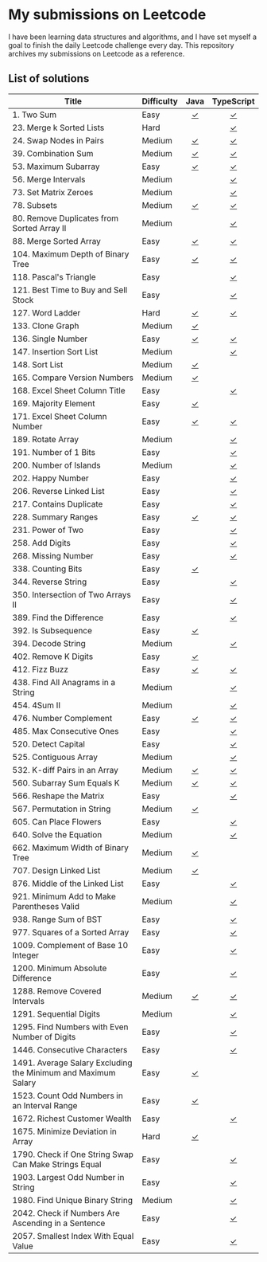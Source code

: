 # My submissions on Leetcode

I have been learning data structures and algorithms, and I have set myself a goal to finish the daily Leetcode challenge every day. This repository archives my submissions on Leetcode as a reference.

## List of solutions

| Title                                                         | Difficulty |                                                     Java                                                      |                                                  TypeScript                                                   |
| ------------------------------------------------------------- | ---------- | :-----------------------------------------------------------------------------------------------------------: | :-----------------------------------------------------------------------------------------------------------: |
| 1. Two Sum                                                    | Easy       |                               [✓](./solutions/Java/%5B0001_Easy%5D%20Two%20Sum)                               |                            [✓](./solutions/TypeScript/%5B0001_Easy%5D%20Two%20Sum)                            |
| 23. Merge k Sorted Lists                                      | Hard       |                                                                                                               |                   [✓](./solutions/TypeScript/%5B0023_Hard%5D%20Merge%20k%20Sorted%20Lists)                    |
| 24. Swap Nodes in Pairs                                       | Medium     |                      [✓](./solutions/Java/%5B0024_Medium%5D%20Swap%20Nodes%20in%20Pairs)                      |                   [✓](./solutions/TypeScript/%5B0024_Medium%5D%20Swap%20Nodes%20in%20Pairs)                   |
| 39. Combination Sum                                           | Medium     |                          [✓](./solutions/Java/%5B0039_Medium%5D%20Combination%20Sum)                          |                       [✓](./solutions/TypeScript/%5B0039_Medium%5D%20Combination%20Sum)                       |
| 53. Maximum Subarray                                          | Easy       |                          [✓](./solutions/Java/%5B0053_Easy%5D%20Maximum%20Subarray)                           |                       [✓](./solutions/TypeScript/%5B0053_Easy%5D%20Maximum%20Subarray)                        |
| 56. Merge Intervals                                           | Medium     |                                                                                                               |                       [✓](./solutions/TypeScript/%5B0056_Medium%5D%20Merge%20Intervals)                       |
| 73. Set Matrix Zeroes                                         | Medium     |                                                                                                               |                     [✓](./solutions/TypeScript/%5B0073_Medium%5D%20Set%20Matrix%20Zeroes)                     |
| 78. Subsets                                                   | Medium     |                                [✓](solutions/Java/%5B0078_Medium%5D%20Subsets)                                |                            [✓](./solutions/TypeScript/%5B0078_Medium%5D%20Subsets)                            |
| 80. Remove Duplicates from Sorted Array II                    | Medium     |                                                                                                               |       [✓](./solutions/TypeScript/%5B0080_Medium%5D%20Remove%20Duplicates%20from%20Sorted%20Array%20II)        |
| 88. Merge Sorted Array                                        | Easy       |                        [✓](./solutions/Java/%5B0088_Easy%5D%20Merge%20Sorted%20Array)                         |                     [✓](./solutions/TypeScript/%5B0088_Easy%5D%20Merge%20Sorted%20Array)                      |
| 104. Maximum Depth of Binary Tree                             | Easy       |                 [✓](./solutions/Java/%5B0104_Easy%5D%20Maximum%20Depth%20of%20Binary%20Tree)                  |              [✓](./solutions/TypeScript/%5B0104_Easy%5D%20Maximum%20Depth%20of%20Binary%20Tree)               |
| 118. Pascal's Triangle                                        | Easy       |                                                                                                               |                      [✓](./solutions/TypeScript/%5B0118_Easy%5D%20Pascal%27s%20Triangle)                      |
| 121. Best Time to Buy and Sell Stock                          | Easy       |                                                                                                               |           [✓](./solutions/TypeScript/%5B0121_Easy%5D%20Best%20Time%20to%20Buy%20and%20Sell%20Stock)           |
| 127. Word Ladder                                              | Hard       |                             [✓](./solutions/Java/%5B0127_Hard%5D%20Word%20Ladder)                             |                          [✓](./solutions/TypeScript/%5B0127_Hard%5D%20Word%20Ladder)                          |
| 133. Clone Graph                                              | Medium     |                            [✓](./solutions/Java/%5B0133_Medium%5D%20Clone%20Graph)                            |                                                                                                               |
| 136. Single Number                                            | Easy       |                            [✓](./solutions/Java/%5B0136_Easy%5D%20Single%20Number)                            |                         [✓](./solutions/TypeScript/%5B0136_Easy%5D%20Single%20Number)                         |
| 147. Insertion Sort List                                      | Medium     |                                                                                                               |                    [✓](./solutions/TypeScript/%5B0147_Medium%5D%20Insertion%20Sort%20List)                    |
| 148. Sort List                                                | Medium     |                             [✓](./solutions/Java/%5B0148_Medium%5D%20Sort%20List)                             |                                                                                                               |
| 165. Compare Version Numbers                                  | Medium     |                     [✓](./solutions/Java/%5B0165_Meduim%5D%20Compare%20Version%20Numbers)                     |                                                                                                               |
| 168. Excel Sheet Column Title                                 | Easy       |                                                                                                               |                 [✓](./solutions/TypeScript/%5B0168_Easy%5D%20Excel%20Sheet%20Column%20Title)                  |
| 169. Majority Element                                         | Easy       |                          [✓](./solutions/Java/%5B0169_Easy%5D%20Majority%20Element)                           |                                                                                                               |
| 171. Excel Sheet Column Number                                | Easy       |                    [✓](./solutions/Java/%5B1288_Medium%5D%20Remove%20Covered%20Intervals)                     |                 [✓](./solutions/TypeScript/%5B1288_Medium%5D%20Remove%20Covered%20Intervals)                  |
| 189. Rotate Array                                             | Medium     |                                                                                                               |                        [✓](./solutions/TypeScript/%5B0189_Medium%5D%20Rotate%20Array)                         |
| 191. Number of 1 Bits                                         | Easy       |                                                                                                               |                        [✓](./solutions/Java/%5B0191_Easy%5D%20Number%20of%201%20Bits)                         |
| 200. Number of Islands                                        | Medium     |                                                                                                               |                     [✓](./solutions/TypeScript/%5B0200_Medium%5D%20Number%20of%20Islands)                     |
| 202. Happy Number                                             | Easy       |                                                                                                               |                         [✓](./solutions/TypeScript/%5B0202_Easy%5D%20Happy%20Number)                          |
| 206. Reverse Linked List                                      | Easy       |                                                                                                               |                     [✓](./solutions/TypeScript/%5B0206_Easy%5D%20Reverse%20Linked%20List)                     |
| 217. Contains Duplicate                                       | Easy       |                                                                                                               |                      [✓](./solutions/TypeScript/%5B0217_Easy%5D%20Contains%20Duplicate)                       |
| 228. Summary Ranges                                           | Easy       |                           [✓](./solutions/Java/%5B0228_Easy%5D%20Summary%20Ranges)                            |                        [✓](./solutions/TypeScript/%5B0228_Easy%5D%20Summary%20Ranges)                         |
| 231. Power of Two                                             | Easy       |                                                                                                               |                        [✓](./solutions/TypeScript/%5B0231_Easy%5D%20Power%20of%20Two)                         |
| 258. Add Digits                                               | Easy       |                                                                                                               |                          [✓](./solutions/TypeScript/%5B0258_Easy%5D%20Add%20Digits)                           |
| 268. Missing Number                                           | Easy       |                                                                                                               |                        [✓](./solutions/TypeScript/%5B0268_Easy%5D%20Missing%20Number)                         |
| 338. Counting Bits                                            | Easy       |                            [✓](./solutions/Java/%5B0338_Easy%5D%20Counting%20Bits)                            |                                                                                                               |
| 344. Reverse String                                           | Easy       |                                                                                                               |                        [✓](./solutions/TypeScript/%5B0344_Easy%5D%20Reverse%20String)                         |
| 350. Intersection of Two Arrays II                            | Easy       |                                                                                                               |              [✓](./solutions/TypeScript/%5B0350_Easy%5D%20Intersection%20of%20Two%20Arrays%20II)              |
| 389. Find the Difference                                      | Easy       |                                                                                                               |                     [✓](./solutions/TypeScript/%5B0389_Easy%5D%20Find%20the%20Difference)                     |
| 392. Is Subsequence                                           | Easy       |                           [✓](./solutions/Java/%5B0392_Easy%5D%20Is%20Subsequence)                            |                                                                                                               |
| 394. Decode String                                            | Medium     |                                                                                                               |                        [✓](./solutions/TypeScript/%5B0394_Medium%5D%20Decode%20String)                        |
| 402. Remove K Digits                                          | Easy       |                         [✓](./solutions/Java/%5B0402_Medium%5D%20Remove%20K%20Digits)                         |                                                                                                               |
| 412. Fizz Buzz                                                | Easy       |                              [✓](./solutions/Java/%5B0412_Easy%5D%20Fizz%20Buzz)                              |                           [✓](./solutions/TypeScript/%5B0412_Easy%5D%20Fizz%20Buzz)                           |
| 438. Find All Anagrams in a String                            | Medium     |                                                                                                               |            [✓](./solutions/TypeScript/%5B0438_Medium%5D%20Find%20All%20Anagrams%20in%20a%20String)            |
| 454. 4Sum II                                                  | Medium     |                                                                                                               |                           [✓](./solutions/TypeScript/%5B0454_Medium%5D%204Sum%20II)                           |
| 476. Number Complement                                        | Easy       |                          [✓](./solutions/Java/%5B0476_Easy%5D%20Number%20Complement)                          |                       [✓](./solutions/TypeScript/%5B0476_Easy%5D%20Number%20Complement)                       |
| 485. Max Consecutive Ones                                     | Easy       |                                                                                                               |                    [✓](./solutions/TypeScript/%5B0485_Easy%5D%20Max%20Consecutive%20Ones)                     |
| 520. Detect Capital                                           | Easy       |                                                                                                               |                        [✓](./solutions/TypeScript/%5B0520_Easy%5D%20Detect%20Capital)                         |
| 525. Contiguous Array                                         | Medium     |                                                                                                               |                      [✓](./solutions/TypeScript/%5B0525_Medium%5D%20Contiguous%20Array)                       |
| 532. K-diff Pairs in an Array                                 | Medium     |                  [✓](./solutions/Java/%5B0532_Medium%5D%20K-diff%20Pairs%20in%20an%20Array)                   |               [✓](./solutions/TypeScript/%5B0532_Medium%5D%20K-diff%20Pairs%20in%20an%20Array)                |
| 560. Subarray Sum Equals K                                    | Medium     |                     [✓](./solutions/Java/%5B0560_Medium%5D%20Subarray%20Sum%20Equals%20K)                     |                  [✓](./solutions/TypeScript/%5B0560_Medium%5D%20Subarray%20Sum%20Equals%20K)                  |
| 566. Reshape the Matrix                                       | Easy       |                                                                                                               |                     [✓](./solutions/TypeScript/%5B0566_Easy%5D%20Reshape%20the%20Matrix)                      |
| 567. Permutation in String                                    | Medium     |                      [✓](./solutions/Java/%5B0567_Medium%5D%20Permutation%20in%20String)                      |                                                                                                               |
| 605. Can Place Flowers                                        | Easy       |                                                                                                               |                      [✓](./solutions/TypeScript/%5B0605_Easy%5D%20Can%20Place%20Flowers)                      |
| 640. Solve the Equation                                       | Medium     |                                                                                                               |                    [✓](./solutions/TypeScript/%5B0640_Medium%5D%20Solve%20the%20Equation)                     |
| 662. Maximum Width of Binary Tree                             | Medium     |                [✓](./solutions/Java/%5B0662_Medium%5D%20Maximum%20Width%20of%20Binary%20Tree)                 |                                                                                                               |
| 707. Design Linked List                                       | Medium     |              [✓](./solutions/Java/%5B0707_Medium%5D%20Design%20Linked%20List/MyLinkedList.java)               |                                                                                                               |
| 876. Middle of the Linked List                                | Easy       |                                                                                                               |                [✓](./solutions/TypeScript/%5B0876_Easy%5D%20Middle%20of%20the%20Linked%20List)                |
| 921. Minimum Add to Make Parentheses Valid                    | Medium     |                                                                                                               |        [✓](./solutions/TypeScript/%5B0921_Medium%5D%20Minimum%20Add%20to%20Make%20Parentheses%20Valid)        |
| 938. Range Sum of BST                                         | Easy       |                                                                                                               |                     [✓](./solutions/TypeScript/%5B0938_Easy%5D%20Range%20Sum%20of%20BST)                      |
| 977. Squares of a Sorted Array                                | Easy       |                                                                                                               |                [✓](./solutions/TypeScript/%5B0977_Easy%5D%20Squares%20of%20a%20Sorted%20Array)                |
| 1009. Complement of Base 10 Integer                           | Easy       |                                                                                                               |              [✓](./solutions/TypeScript/%5B1009_Easy%5D%20Complement%20of%20Base%2010%20Integer)              |
| 1200. Minimum Absolute Difference                             | Easy       |                                                                                                               |                 [✓](./solutions/TypeScript/%5B1200_Easy%5D%20Minimum%20Absolute%20Difference)                 |
| 1288. Remove Covered Intervals                                | Medium     |                    [✓](./solutions/Java/%5B1288_Medium%5D%20Remove%20Covered%20Intervals)                     |                 [✓](./solutions/TypeScript/%5B1288_Medium%5D%20Remove%20Covered%20Intervals)                  |
| 1291. Sequential Digits                                       | Medium     |                                                                                                               |                      [✓](./solutions/TypeScript/%5B1291_Medium%5D%20Sequential%20Digits)                      |
| 1295. Find Numbers with Even Number of Digits                 | Easy       |                                                                                                               |       [✓](./solutions/TypeScript/%5B1295_Easy%5D%20Find%20Numbers%20with%20Even%20Number%20of%20Digits)       |
| 1446. Consecutive Characters                                  | Easy       |                                                                                                               |                    [✓](./solutions/TypeScript/%5B1446_Easy%5D%20Consecutive%20Characters)                     |
| 1491. Average Salary Excluding the Minimum and Maximum Salary | Easy       | [✓](./solutions/Java/%5B1491_Easy%5D%20Average%20Salary%20Excluding%20the%20Minimum%20and%20Maximum%20Salary) |                                                                                                               |
| 1523. Count Odd Numbers in an Interval Range                  | Easy       |          [✓](./solutions/Java/%5B1523_Easy%5D%20Count%20Odd%20Numbers%20in%20an%20Interval%20Range)           |                                                                                                               |
| 1672. Richest Customer Wealth                                 | Easy       |                                                                                                               |                   [✓](./solutions/TypeScript/%5B1672_Easy%5D%20Richest%20Customer%20Wealth)                   |
| 1675. Minimize Deviation in Array                             | Hard       |                   [✓](./solutions/Java/%5B1675_Hard%5D%20Minimize%20Deviation%20in%20Array)                   |                                                                                                               |
| 1790. Check if One String Swap Can Make Strings Equal         | Easy       |                                                                                                               | [✓](./solutions/TypeScript/%5B1790_Easy%5D%20Check%20if%20One%20String%20Swap%20Can%20Make%20Strings%20Equal) |
| 1903. Largest Odd Number in String                            | Easy       |                                                                                                               |              [✓](./solutions/TypeScript/%5B1903_Easy%5D%20Largest%20Odd%20Number%20in%20String)               |
| 1980. Find Unique Binary String                               | Medium     |                                                                                                               |                [✓](./solutions/TypeScript/%5B1980_Medium%5D%20Find%20Unique%20Binary%20String)                |
| 2042. Check if Numbers Are Ascending in a Sentence            | Easy       |                                                                                                               |   [✓](./solutions/TypeScript/%5B2042_Easy%5D%20Check%20if%20Numbers%20Are%20Ascending%20in%20a%20Sentence)    |
| 2057. Smallest Index With Equal Value                         | Easy       |                                                                                                               |             [✓](./solutions/TypeScript/%5B2057_Easy%5D%20Smallest%20Index%20With%20Equal%20Value)             |

